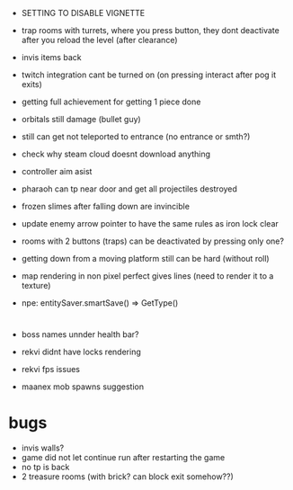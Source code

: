 * SETTING TO DISABLE VIGNETTE

* trap rooms with turrets, where you press button, they dont deactivate after you reload the level (after clearance)
* invis items back
* twitch integration cant be turned on (on pressing interact after pog it exits)
* getting full achievement for getting 1 piece done
* orbitals still damage (bullet guy)
* still can get not teleported to entrance (no entrance or smth?)
* check why steam cloud doesnt download anything
* controller aim asist
* pharaoh can tp near door and get all projectiles destroyed
* frozen slimes after falling down are invincible
* update enemy arrow pointer to have the same rules as iron lock clear
* rooms with 2 buttons (traps) can be deactivated by pressing only one?
* getting down from a moving platform still can be hard (without roll)
* map rendering in non pixel perfect gives lines (need to render it to a texture)
* npe: entitySaver.smartSave() => GetType()

#

* boss names unnder health bar?
* rekvi didnt have locks rendering
* rekvi fps issues

* maanex mob spawns suggestion

# bugs
* invis walls?
* game did not let continue run after restarting the game
* no tp is back
* 2 treasure rooms (with brick? can block exit somehow??)